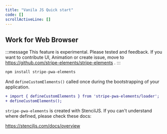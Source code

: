 ```yaml
---
title: "Vanila JS Quick start"
code: []
scrollActiveLine: []
---
```


## Work for Web Browser

:::message
This feature is experimental. Please tested and feedback. If you want to contribute UI, Animation or create issue, move to https://github.com/stripe-elements/stripe-elements .
:::

```bash
npm install stripe-pwa-elements
```

And `defineCustomElements()` called once during the bootstrapping of your application.

```diff ts
+ import { defineCustomElements } from 'stripe-pwa-elements/loader';
+ defineCustomElements();
```

`stripe-pwa-elements` is created with StencilJS. If you can't understand where defined, please check these docs:

https://stenciljs.com/docs/overview